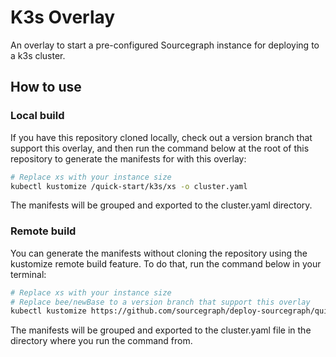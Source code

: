 # K3s Overlay

An overlay to start a pre-configured Sourcegraph instance for deploying to a k3s cluster.

## How to use

### Local build

If you have this repository cloned locally, check out a version branch that support this overlay, and then run the command below at the root of this repository to generate the manifests for with this overlay:

```sh
# Replace xs with your instance size
kubectl kustomize /quick-start/k3s/xs -o cluster.yaml
```

The manifests will be grouped and exported to the cluster.yaml directory.

### Remote build

You can generate the manifests without cloning the repository using the kustomize remote build feature. To do that, run the command below in your terminal:

```sh
# Replace xs with your instance size
# Replace bee/newBase to a version branch that support this overlay
kubectl kustomize https://github.com/sourcegraph/deploy-sourcegraph/quick-start/k3s/xs?ref=bee/newBase -o cluster.yaml
```

The manifests will be grouped and exported to the cluster.yaml file in the directory where you run the command from.
